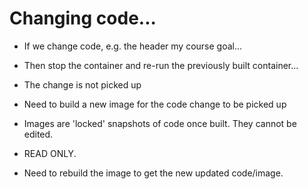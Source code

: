 # Changing code...
- If we change code, e.g. the header my course goal...
- Then stop the container and re-run the previously built container...
- The change is not picked up

- Need to build a new image for the code change to be picked up
- Images are 'locked' snapshots of code once built. They cannot be edited.
- READ ONLY.
- Need to rebuild the image to get the new updated code/image.